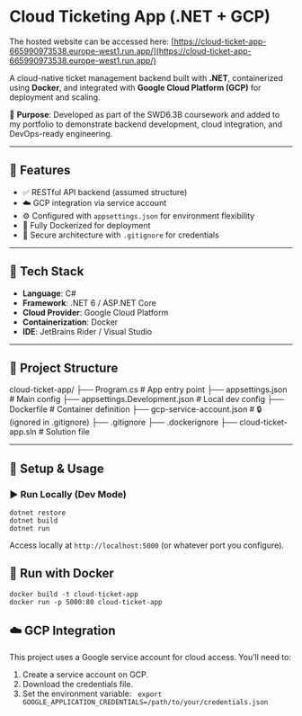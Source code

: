 # Cloud Ticketing App (.NET + GCP)

The hosted website can be accessed here: [https://cloud-ticket-app-665990973538.europe-west1.run.app/](https://cloud-ticket-app-665990973538.europe-west1.run.app/)

A cloud-native ticket management backend built with **.NET**, containerized using **Docker**, and integrated with **Google Cloud Platform (GCP)** for deployment and scaling.

📌 **Purpose**: Developed as part of the SWD6.3B coursework and added to my portfolio to demonstrate backend development, cloud integration, and DevOps-ready engineering.

---

## 🚀 Features

- ✅ RESTful API backend (assumed structure)
- ☁️ GCP integration via service account
- ⚙️ Configured with `appsettings.json` for environment flexibility
- 🐳 Fully Dockerized for deployment
- 🔐 Secure architecture with `.gitignore` for credentials

---

## 🧰 Tech Stack

- **Language**: C#
- **Framework**: .NET 6 / ASP.NET Core
- **Cloud Provider**: Google Cloud Platform
- **Containerization**: Docker
- **IDE**: JetBrains Rider / Visual Studio

---

## 📁 Project Structure
cloud-ticket-app/
├── Program.cs # App entry point
├── appsettings.json # Main config
├── appsettings.Development.json # Local dev config
├── Dockerfile # Container definition
├── gcp-service-account.json # 🔒 (ignored in .gitignore)
├── .gitignore
├── .dockerignore
├── cloud-ticket-app.sln # Solution file

---

## 🔧 Setup & Usage

### ▶️ Run Locally (Dev Mode)

```
dotnet restore
dotnet build
dotnet run
```
Access locally at ```http://localhost:5000``` (or whatever port you configure).

## 🐳 Run with Docker
```
docker build -t cloud-ticket-app
docker run -p 5000:80 cloud-ticket-app
```
## ☁️ GCP Integration
This project uses a Google service account for cloud access. You’ll need to:
1. Create a service account on GCP.
2. Download the credentials file.
3. Set the environment variable:
``` export GOOGLE_APPLICATION_CREDENTIALS=/path/to/your/credentials.json```
